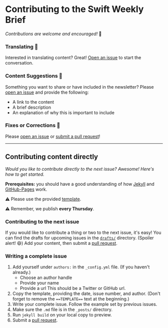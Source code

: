 # Contributing to the Swift Weekly Brief

*Contributions are welcome and encouraged!* :tada:

### Translating :scroll:

Interested in translating content? Great! [Open an issue][issueLink] to start the conversation. 

### Content Suggestions :memo:

Something you want to share or have included in the newsletter? Please [open an issue][issueLink] and provide the following:

- A link to the content
- A brief description
- An explanation of why this is important to include

### Fixes or Corrections :bug:

Please [open an issue][issueLink] or [submit a pull request][prLink]!

--------------------------------

## Contributing content directly

*Would you like to contribute directly to the next issue? Awesome! Here's how to get started.*

**Prerequisites:** you should have a good understanding of how [Jekyll](http://jekyllrb.com) and [GitHub-Pages](https://pages.github.com) work.

:warning: Please use the provided [template](https://github.com/SwiftWeekly/swiftweekly.github.io/blob/master/template/YYYY-MM-DD-issue-N.md).

:warning: Remember, we publish **every Thursday**.

### Contributing to the next issue

If you would like to contribute a thing or two to the next issue, it's easy! You can find the drafts for upcoming issues in the [`drafts/`](https://github.com/SwiftWeekly/swiftweekly.github.io/tree/master/_drafts) directory. (Spoiler alert! :smile:) Add your content, then submit a [pull request][prLink].

### Writing a complete issue

1. Add yourself under `authors:` in the `_config.yml` file. (If you haven't already.)
    - Choose an author handle
    - Provide your name
    - Provide a url This should be a Twitter or GitHub url.
2. Copy the template, providing the date, issue number, and author. (Don't forget to remove the `==TEMPLATE==` text at the beginning.)
3. Write your complete issue. Follow the example set by previous issues.
4. Make sure the `.md` file is in the `_posts/` directory.
5. Run `jekyll build` on your local copy to preview.
6. Submit a [pull request][prLink].


[issueLink]:https://github.com/SwiftWeekly/swiftweekly.github.io/issues/new
[prLink]:https://github.com/SwiftWeekly/swiftweekly.github.io/compare
